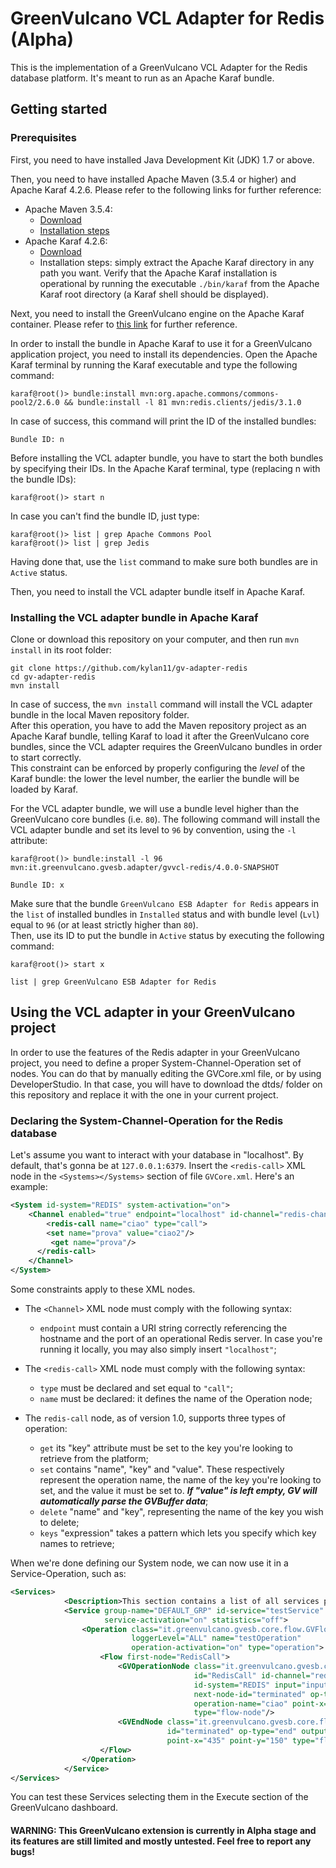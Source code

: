 # GreenVulcano VCL Adapter for Redis (Alpha)

This is the implementation of a GreenVulcano VCL Adapter for the Redis database platform. It's meant to run as an Apache Karaf bundle.

## Getting started

### Prerequisites

First, you need to have installed Java Development Kit (JDK) 1.7 or above.

Then, you need to have installed Apache Maven (3.5.4 or higher) and Apache Karaf 4.2.6. Please refer to the following links for further reference:
- Apache Maven 3.5.4:
    - [Download](http://mirror.nohup.it/apache/maven/maven-3/3.5.4/binaries/apache-maven-3.5.4-bin.tar.gz)
    - [Installation steps](https://maven.apache.org/install.html)
- Apache Karaf 4.2.6:
    - [Download](http://www.apache.org/dyn/closer.lua/karaf/4.2.6/apache-karaf-4.2.6.tar.gz)
    - Installation steps: simply extract the Apache Karaf directory in any path you want. Verify that the Apache Karaf installation is operational by running the executable ```./bin/karaf``` from the Apache Karaf root directory (a Karaf shell should be displayed).

Next, you need to install the GreenVulcano engine on the Apache Karaf container. Please refer to [this link](https://github.com/kylan11/gv-engine/blob/master/quickstart-guide.md) for further reference.

In order to install the bundle in Apache Karaf to use it for a GreenVulcano application project, you need to install its dependencies. Open the Apache Karaf terminal by running the Karaf executable and type the following command:

```shell
karaf@root()> bundle:install mvn:org.apache.commons/commons-pool2/2.6.0 && bundle:install -l 81 mvn:redis.clients/jedis/3.1.0
```
In case of success, this command will print the ID of the installed bundles:

```shell
Bundle ID: n
```

Before installing the VCL adapter bundle, you have to start the both bundles by specifying their IDs. In the Apache Karaf terminal, type (replacing n with the bundle IDs):

```shell
karaf@root()> start n
```

In case you can't find the bundle ID, just type:

```shell
karaf@root()> list | grep Apache Commons Pool
karaf@root()> list | grep Jedis
```

Having done that, use the ```list``` command to make sure both bundles are in ```Active``` status.

Then, you need to install the VCL adapter bundle itself in Apache Karaf.

### Installing the VCL adapter bundle in Apache Karaf

Clone or download this repository on your computer, and then run ```mvn install``` in its root folder:

```shell
git clone https://github.com/kylan11/gv-adapter-redis
cd gv-adapter-redis
mvn install
```

In case of success, the ```mvn install``` command will install the VCL adapter bundle in the local Maven repository folder.  
After this operation, you have to add the Maven repository project as an Apache Karaf bundle, telling Karaf to load it after the GreenVulcano core bundles, since the VCL adapter requires the GreenVulcano bundles in order to start correctly.  
This constraint can be enforced by properly configuring the *level* of the Karaf bundle: the lower the level number, the earlier the bundle will be loaded by Karaf.

For the VCL adapter bundle, we will use a bundle level higher than the GreenVulcano core bundles (i.e. ```80```). The following command will install the VCL adapter bundle and set its level to ```96``` by convention, using the ```-l``` attribute:

```shell
karaf@root()> bundle:install -l 96 mvn:it.greenvulcano.gvesb.adapter/gvvcl-redis/4.0.0-SNAPSHOT

Bundle ID: x
```

Make sure that the bundle ```GreenVulcano ESB Adapter for Redis``` appears in the ```list``` of installed bundles in ```Installed``` status and with bundle level (```Lvl```) equal to ```96``` (or at least strictly higher than ```80```).  
Then, use its ID to put the bundle in ```Active``` status by executing the following command:

```shell
karaf@root()> start x

list | grep GreenVulcano ESB Adapter for Redis
```

## Using the VCL adapter in your GreenVulcano project

In order to use the features of the Redis adapter in your GreenVulcano project, you need to define a proper System-Channel-Operation set of nodes. You can do that by manually editing the GVCore.xml file, or by using DeveloperStudio. In that case, you will have to download the dtds/ folder on this repository and replace it with the one in your current project. 

### Declaring the System-Channel-Operation for the Redis database

Let's assume you want to interact with your database in "localhost". By default, that's gonna be at ```127.0.0.1:6379```.
Insert the ```<redis-call>``` XML node in the ```<Systems></Systems>``` section of file ```GVCore.xml```. Here's an example:

```xml
<System id-system="REDIS" system-activation="on">
    <Channel enabled="true" endpoint="localhost" id-channel="redis-channel" type="RedisDBAdapter">
    	<redis-call name="ciao" type="call">
      	<set name="prova" value="ciao2"/>
         <get name="prova"/>
      </redis-call>
	</Channel>
</System>
```

Some constraints apply to these XML nodes.

- The ```<Channel>``` XML node must comply with the following syntax:
    - ```endpoint``` must contain a URI string correctly referencing the hostname and the port of an operational Redis server. In case you're running it locally, you may also simply insert ```"localhost"```;
- The ```<redis-call>``` XML node must comply with the following syntax:
    - ```type``` must be declared and set equal to ```"call"```;
    - ```name``` must be declared: it defines the name of the Operation node;

- The ```redis-call``` node, as of version 1.0, supports three types of operation:
    - ```get``` its "key" attribute must be set to the key you're looking to retrieve from the platform;
    - ```set``` contains "name", "key" and "value". These respectively represent the operation name, the name of the key you're looking to set, and the value it must be set to. ***If "value" is left empty, GV will automatically parse the GVBuffer data***;
    - ```delete``` "name" and "key", representing the name of the key you wish to delete;
    - ```keys``` "expression" takes a pattern which lets you specify which key names to retrieve;
    
When we're done defining our System node, we can now use it in a Service-Operation, such as:

```xml
<Services>
            <Description>This section contains a list of all services provided by GreenVulcano ESB</Description>
            <Service group-name="DEFAULT_GRP" id-service="testService"
                     service-activation="on" statistics="off">
                <Operation class="it.greenvulcano.gvesb.core.flow.GVFlowWF"
                           loggerLevel="ALL" name="testOperation"
                           operation-activation="on" type="operation">
                    <Flow first-node="RedisCall">
                        <GVOperationNode class="it.greenvulcano.gvesb.core.flow.GVOperationNode"
                                         id="RedisCall" id-channel="redis-channel"
                                         id-system="REDIS" input="input"
                                         next-node-id="terminated" op-type="call"
                                         operation-name="ciao" point-x="231" point-y="150"
                                         type="flow-node"/>
                        <GVEndNode class="it.greenvulcano.gvesb.core.flow.GVEndNode"
                                   id="terminated" op-type="end" output="input"
                                   point-x="435" point-y="150" type="flow-node"/>
                    </Flow>
                </Operation>
            </Service>
</Services>
```

You can test these Services selecting them in the Execute section of the GreenVulcano dashboard.

#### WARNING: This GreenVulcano extension is currently in Alpha stage and its features are still limited and mostly untested. Feel free to report any bugs!
